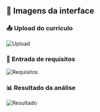 ## 📸 Imagens da interface

### 📤 Upload do currículo
![Upload](upload.png)

### 🧠 Entrada de requisitos
![Requisitos](requisitos.png)

### 📊 Resultado da análise
![Resultado](resultado.png)
